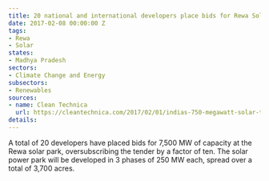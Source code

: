 ```yaml
---
title: 20 national and international developers place bids for Rewa Solar Park
date: 2017-02-08 00:00:00 Z
tags:
- Rewa
- Solar
states:
- Madhya Pradesh
sectors:
- Climate Change and Energy
subsectors:
- Renewables
sources:
- name: Clean Technica
  url: https://cleantechnica.com/2017/02/01/indias-750-megawatt-solar-tender-draws-bids-7500-megawatts/
details: 
---
```


A total of 20 developers have placed bids for 7,500 MW of capacity at the Rewa solar park, oversubscribing the tender by a factor of ten. The solar power park will be developed in 3 phases of 250 MW each, spread over a total of 3,700 acres.
